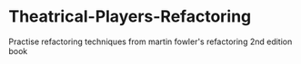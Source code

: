 # Theatrical-Players-Refactoring
Practise refactoring techniques from martin fowler's refactoring 2nd edition book
